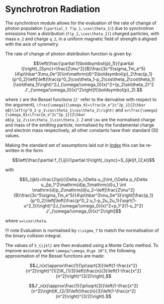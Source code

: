 # Synchrotron Radiation
The synchrotron module allows for the evaluation of the rate of change of photon population (``\partial_t f(p_1,\cos\theta_1)``) due to synchrotron emissions from a distribution (``f(p_2,\cos\theta_2)``) charged particles, with mass ``m_2`` and charge ``q_2``, in a uniform magnetic field of strength ``B`` aligned with the axis of symmetry.

The rate of change of photon distribution function is given by:
```math
\left(\frac{\partial f(\boldsymbol{p}_1)}{\partial t}\right)_{Sync}=\frac{Z\mu^2}{B}\frac{3c^5\sigma_Tm_e^5}{4\pi\hbar^3\mu_0e^3}\int\mathrm{d}^3\boldsymbol{p}_2\frac{p_1}{p^0_2}\left[\left(\frac{p^0_2\cos\theta_1-p_2\cos\theta_2\cos\theta_1}{\sin\theta_1}\right)^2J_{\omega/\omega_0}(x)^2+(p_2\sin\theta_2)^2 J'_{\omega/\omega_0}(x)^2\right]f(\boldsymbol{p}_2).
```
where ``J`` are the Bessel functions (``J'`` refer to the derivative with respect to the argument), ``\frac{\omega}{\omega_0}=\frac{m_e^2c^2p_1}{Z\hbar eB}\left(p^0_2-p_1\cos\theta_1\cos\theta_2\right)`` and ``x=\frac{\omega}{\omega_0}=\frac{m_e^2c^2p_1}{Z\hbar eB}p_1p_2\sin\theta_1\sin\theta_2``. ``Z`` and ``\mu`` are the normalised charge and mass of the emitting particle, normalised by the fundamental charge and electron mass respectively, all other constants have their standard (SI) values.

Making the standard set of assumptions laid out in [Index](@ref) this can be re-written in the form
```math
\left(\frac{\partial f_{1,ij}}{\partial t}\right)_{sync}=S_{ijkl}f_{2,kl}
```
with 
```math
S_{ijkl}=\frac{2\pi}{\Delta p_i\Delta u_j}\int_{\Delta p_i\Delta u_j}p_1^2\mathrm{d}p_1\mathrm{d}u_1 \int \mathrm{d}p_2\mathrm{d}u_2~\left|\frac{Z\mu^2}{B}\frac{3c^5\sigma_Tm_e^5}{4\pi\hbar^3\mu_0e^3}\right|\frac{p_1}{p^0_2}\left[\left(\frac{p^0_2 u_1-p_2u_2u_1}{\sqrt{1-u^2_1}}\right)^2J_{\omega/\omega_0}(x)^2+p_1^2(1-u_2^2) J'_{\omega/\omega_0}(x)^2\right]
```
where ``u=\cos\theta``.

!!! note
    Evaluation is normalised by ``c\sigma_T`` to match the normalisation of the binary collision integral.

The values of ``S_{ijkl}`` are then evaluated using a Monte Carlo method. To improve accuracy when ``\omega/\omega_0\ge 10^3``, the following approximation of the Bessel functions are made: 
```math
J_n(x)\approx\frac{1}{\pi\sqrt{3}}\left(1-\frac{x^2}{n^2}\right)^{1/2}K_{1/3}\left(\frac{n}{3}\left(1-\frac{x^2}{n^2}\right)^{3/2}\right),
```
```math
J'_n(x)\approx\frac{1}{\pi\sqrt{3}}\left(1-\frac{x^2}{n^2}\right)K_{2/3}\left(\frac{n}{3}\left(1-\frac{x^2}{n^2}\right)^{3/2}\right).
```